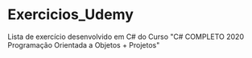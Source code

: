 # Exercicios_Udemy
Lista de exercício desenvolvido em C# do Curso "C# COMPLETO 2020 Programação Orientada a Objetos + Projetos"
